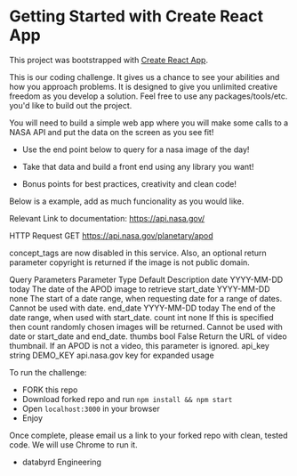 # Getting Started with Create React App

This project was bootstrapped with [Create React App](https://github.com/facebook/create-react-app).


This is our coding challenge. It gives us a chance to see your abilities and how you approach problems. It is designed to give you unlimited creative freedom as you develop a solution. Feel free to use any packages/tools/etc. you'd like to build out the project.

You will need to build a simple web app where you will make some calls to a NASA API and put the data on the screen as you see fit! 

- Use the end point below to query for a nasa image of the day! 

- Take that data and build a front end using any library you want!

- Bonus points for best practices, creativity and clean code!

Below is a example, add as much funcionality as you would like.

Relevant Link to documentation: https://api.nasa.gov/

HTTP Request
GET https://api.nasa.gov/planetary/apod

concept_tags are now disabled in this service. Also, an optional return parameter copyright is returned if the image is not public domain.

Query Parameters
Parameter	Type	Default	Description
date	YYYY-MM-DD	today	The date of the APOD image to retrieve
start_date	YYYY-MM-DD	none	The start of a date range, when requesting date for a range of dates. Cannot be used with date.
end_date	YYYY-MM-DD	today	The end of the date range, when used with start_date.
count	int	none	If this is specified then count randomly chosen images will be returned. Cannot be used with date or start_date and end_date.
thumbs	bool	False	Return the URL of video thumbnail. If an APOD is not a video, this parameter is ignored.
api_key	string	DEMO_KEY	api.nasa.gov key for expanded usage


To run the challenge:

- FORK this repo
- Download forked repo and run `npm install && npm start`
- Open `localhost:3000` in your browser
- Enjoy

Once complete, please email us a link to your forked repo with clean, tested code. We will use Chrome to run it.

- databyrd Engineering